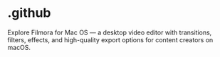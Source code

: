 # .github
Explore Filmora for Mac OS — a desktop video editor with transitions, filters, effects, and high-quality export options for content creators on macOS.
